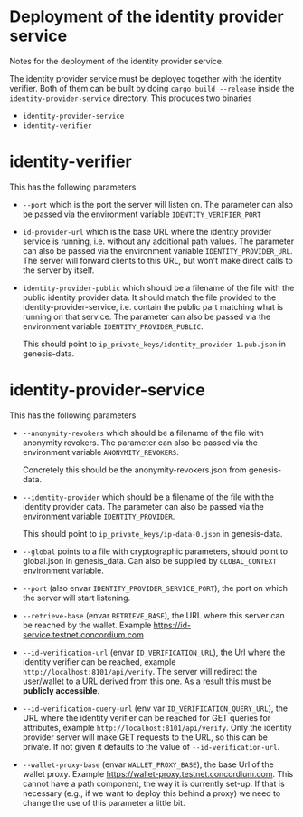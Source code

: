 # Deployment of the identity provider service

Notes for the deployment of the identity provider service.

The identity provider service must be deployed together with the identity
verifier. Both of them can be built by doing `cargo build --release` inside the
`identity-provider-service` directory. This produces two binaries

- `identity-provider-service`
- `identity-verifier`

# identity-verifier

This has the following parameters

- `--port` which is the port the server will listen on. The parameter can also be passed via the environment variable 
  `IDENTITY_VERIFIER_PORT`
- `id-provider-url` which is the base URL where the identity provider service is running, i.e. without any additional
  path values. The parameter can also be passed via the environment variable `IDENTITY_PROVIDER_URL`. The server will
  forward clients to this URL, but won't make direct calls to the server by itself.
- `identity-provider-public` which should be a filename of the file with the public identity provider
  data. It should match the file provided to the identity-provider-service, i.e. contain the public part
  matching what is running on that service. The parameter can also be passed via the environment variable
  `IDENTITY_PROVIDER_PUBLIC`.

  This should point to `ip_private_keys/identity_provider-1.pub.json` in genesis-data.

# identity-provider-service

This has the following parameters

- `--anonymity-revokers` which should be a filename of the file with anonymity
  revokers. The parameter can also be passed via the environment variable
  `ANONYMITY_REVOKERS`.

  Concretely this should be the anonymity-revokers.json from genesis-data.

- `--identity-provider` which should be a filename of the file with the identity
  provider data. The parameter can also be passed via the environment variable
  `IDENTITY_PROVIDER`.

  This should point to `ip_private_keys/ip-data-0.json` in genesis-data.

- `--global` points to a file with cryptographic parameters, should point to
  global.json in genesis_data. Can also be supplied by `GLOBAL_CONTEXT` environment variable.

- `--port` (also envar `IDENTITY_PROVIDER_SERVICE_PORT`), the port on which the server will start listening.

- `--retrieve-base` (envar `RETRIEVE_BASE`), the URL where this server can be
  reached by the wallet. Example https://id-service.testnet.concordium.com

- `--id-verification-url` (envar `ID_VERIFICATION_URL`), the Url where the
  identity verifier can be reached, example `http://localhost:8101/api/verify`.
  The server will redirect the user/wallet to a URL derived from this one. As a
  result this must be **publicly accessible**.

- `--id-verification-query-url` (env var `ID_VERIFICATION_QUERY_URL`), the URL where the
  identity verifier can be reached for GET queries for attributes, example `http://localhost:8101/api/verify`.
  Only the identity provider server will make GET requests to the URL, so this
  can be private. If not given it defaults to the value of
  `--id-verification-url`.


- `--wallet-proxy-base` (envar `WALLET_PROXY_BASE`), the base Url of the wallet
  proxy. Example https://wallet-proxy.testnet.concordium.com.
  This cannot have a path component, the way it is currently set-up. If that is
  necessary (e.g., if we want to deploy this behind a proxy) we need to change
  the use of this parameter a little bit.
